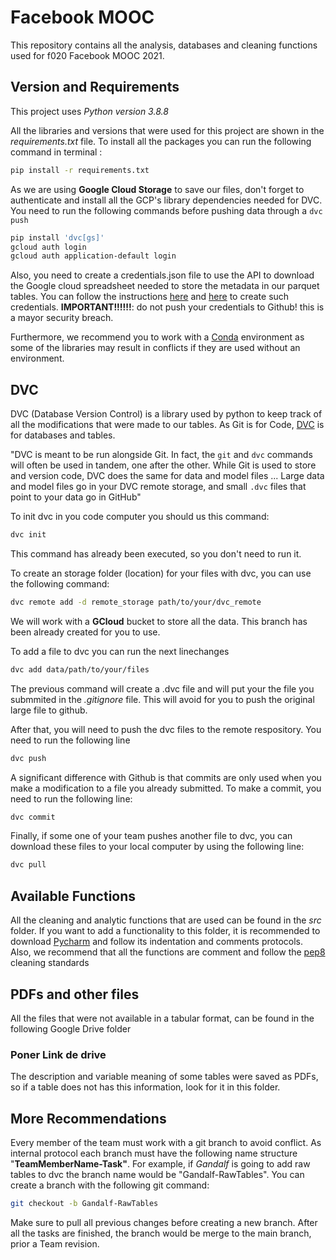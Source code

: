 # Facebook MOOC


This repository contains all the analysis, databases and cleaning functions used for f020 Facebook MOOC 2021.


## Version and Requirements

This project uses *Python version 3.8.8*

All the libraries and versions that were used for this project are shown in the *requirements.txt* file. To install all the packages you can run the following command in terminal :



~~~bash
pip install -r requirements.txt
~~~



As we are using **Google Cloud Storage** to save our files, don't forget to authenticate and install all the GCP's library dependencies needed for DVC. You need to run the following commands before pushing data through a `dvc push` 



```bash
pip install 'dvc[gs]' 
gcloud auth login
gcloud auth application-default login
```



Also, you need to create a credentials.json file to use the API to download the Google cloud spreadsheet needed to store the metadata in our parquet tables. You can follow the instructions [here](https://medium.com/analytics-vidhya/how-to-read-and-write-data-to-google-spreadsheet-using-python-ebf54d51a72c) and [here](https://developers.google.com/workspace/guides/create-credentials) to create such credentials. **IMPORTANT!!!!!!**: do not push your credentials to Github! this is a mayor security  breach.


Furthermore, we recommend you to work with a [Conda](https://docs.conda.io/projects/conda/en/latest/index.html) environment as some of the libraries  may result in conflicts if they are used without an environment. 



## DVC

DVC (Database Version Control) is a library used by python to keep track of all the modifications that were made to our tables. As Git is for Code, [DVC](https://realpython.com/python-data-version-control/) is for databases and tables.

"DVC is meant to be run alongside Git. In fact, the `git` and `dvc` commands will often be used in tandem, one after the other. While Git  is used to store and version code, DVC does the same for data and model  files ... Large data and model files go in your DVC remote storage, and small `.dvc` files that point to your data go in GitHub"

To init dvc in you code computer you should us this command:



```bash
dvc init
```



This command has already been executed, so you don't need to run it.

To create an storage folder (location) for your files with dvc, you can use the following command: 



```bash
dvc remote add -d remote_storage path/to/your/dvc_remote
```



We will work with a **GCloud** bucket to store all the data. This branch has been already created for you to use.



To add a file to dvc you can run the next linechanges 



```bash
dvc add data/path/to/your/files
```



The previous command will create a .dvc file and will put your the file you submmited in the *.gitignore* file. This will avoid for you to push the original large file to github.

After that, you will need to push the dvc files to the remote respository. You need to run the following line



```bash
dvc push
```



A significant difference with Github is that commits are only used when you make a modification to a file you already submitted. To make a commit, you need to run the following line:



```bash
dvc commit
```



Finally, if some one of your team pushes another file to dvc, you can download these files to your local computer by using the following line:

  

```bash
dvc pull
```


## Available Functions

All the cleaning and analytic functions that are used can be found in the *src* folder. If you want to add a functionality to this folder, it is recommended to download [Pycharm](https://www.jetbrains.com/es-es/pycharm/download/#section=linux) and follow its indentation and comments protocols. Also, we recommend that all the functions are comment and follow the [pep8](https://www.python.org/dev/peps/pep-0008/) cleaning standards



## PDFs and other files

All the files that were not available in a tabular format, can be found in the following Google Drive folder 
### Poner Link de drive

The description and variable meaning of some tables were saved as PDFs, so if a table does not has this information, look for it in this folder.



## More Recommendations

Every member of the team must work with a git branch to avoid conflict. As internal protocol each branch must have the following name structure "**TeamMemberName-Task"**. For example, if *Gandalf* is going to add raw tables to dvc the branch name would be "Gandalf-RawTables". You can create a branch with the following git command:



```bash
git checkout -b Gandalf-RawTables
```



Make sure to pull all previous changes before creating a new branch. After all the tasks are finished, the branch would be merge to the main branch, prior a Team revision. 

 

